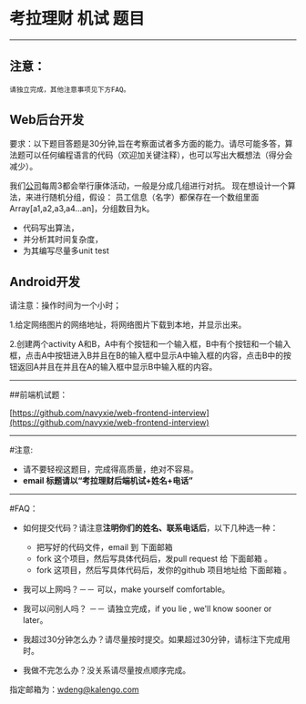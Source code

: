 # 考拉理财 机试 题目

------
## 注意：
    请独立完成，其他注意事项见下方FAQ。

## Web后台开发
要求：以下题目答题是30分钟,旨在考察面试者多方面的能力。请尽可能多答，算法题可以任何编程语言的代码（欢迎加关键注释），也可以写出大概想法（得分会减少）。

我们[公司][1]每周3都会举行康体活动，一般是分成几组进行对抗。
现在想设计一个算法，来进行随机分组，假设：
员工信息（名字）都保存在一个数组里面 Array[a1,a2,a3,a4…an]，分组数目为k。

 - 代码写出算法，
 - 并分析其时间复杂度，
 - 为其编写尽量多unit test 

  


## Android开发

请注意：操作时间为一个小时；

1.给定网络图片的网络地址，将网络图片下载到本地，并显示出来。



2.创建两个activity A和B，A中有个按钮和一个输入框，B中有个按钮和一个输入框，点击A中按钮进入B并且在B的输入框中显示A中输入框的内容，点击B中的按钮返回A并且在并且在A的输入框中显示B中输入框的内容。


------   
##前端机试题：

[https://github.com/navyxie/web-frontend-interview](https://github.com/navyxie/web-frontend-interview)

------   
#注意:
   

 - 请不要轻视这题目，完成得高质量，绝对不容易。
 - **email 标题请以“考拉理财后端机试+姓名+电话”**

------
#FAQ：

 - 如何提交代码？请注意**注明你们的姓名、联系电话后**，以下几种选一种：
     - 把写好的代码文件，email 到 下面邮箱 
     - fork 这个项目，然后写具体代码后，发pull request 给 下面邮箱 。
     - fork 这项目，然后写具体代码后，发你的github 项目地址给 下面邮箱 。

 - 我可以上网吗？－－ 可以，make yourself comfortable。
 - 我可以问别人吗？ －－ 请独立完成，if you lie , we'll know sooner or later。
 - 我超过30分钟怎么办？请尽量按时提交。如果超过30分钟，请标注下完成用时。
 - 我做不完怎么办？没关系请尽量按点顺序完成。
 
指定邮箱为：wdeng@kalengo.com

  [1]: http://www.kaolalicai.cn


